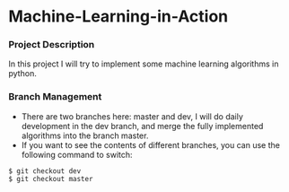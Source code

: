 # Machine-Learning-in-Action
### Project Description
In this project I will try to implement some machine learning algorithms in python.
### Branch Management
* There are two branches here: master and dev, I will do daily development in the dev branch, and merge the fully implemented algorithms into the branch master.
* If you want to see the contents of different branches, you can use the following command to switch:
```
$ git checkout dev
$ git checkout master
```
